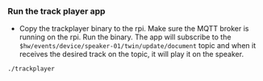 ### Run the track player app
- Copy the trackplayer binary to the rpi. Make sure the MQTT broker is running on the rpi.
  Run the binary. The app will subscribe to the `$hw/events/device/speaker-01/twin/update/document` topic
  and when it receives the desired track on the topic, it will play it on the speaker.

```
./trackplayer
```
